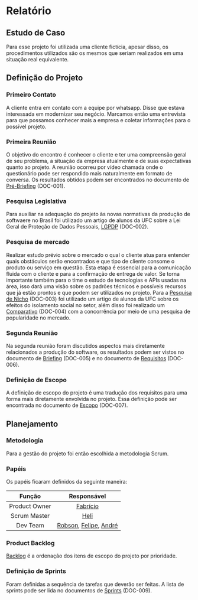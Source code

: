 # Relatório

## Estudo de Caso
Para esse projeto foi utilizada uma cliente fictícia, apesar disso, os procedimentos utilizados são os mesmos que seriam realizados em uma situação real equivalente.

## Definição do Projeto

### Primeiro Contato
A cliente entra em contato com a equipe por whatsapp. Disse que estava interessada em modernizar seu negócio. Marcamos então uma entrevista para que possamos conhecer mais a empresa e coletar informações para o possível projeto.

### Primeira Reunião
O objetivo do encontro é conhecer o cliente e ter uma compreensão geral de seu problema, a situação da empresa atualmente e de suas expectativas quanto ao projeto. A reunião ocorreu por vídeo chamada onde o questionário pode ser respondido mais naturalmente em formato de conversa. Os resultados obtidos podem ser encontrados no documento de [Pré-Briefing](DOC-001%20-%20Pré-Briefing.md) (DOC-001).

### Pesquisa Legislativa
Para auxiliar na adequação do projeto às novas normativas da produção de softwaere no Brasil foi utilizado um artigo de alunos da UFC sobre a Lei Geral de Proteção de Dados Pessoais, [LGPDP](DOC-002%20-%20LGPD) (DOC-002).

### Pesquisa de mercado
Realizar estudo prévio sobre o mercado o qual o cliente atua para entender quais obstáculos serão encontrados e que tipo de cliente consome o produto ou serviço em questão. Esta etapa é essencial para a comunicação fluida com o cliente e para a confirmação de entrega de valor. Se torna importante também para o time o estudo de tecnologias e APIs usadas na área, isso dará uma visão sobre os padrões técnicos e possíveis recursos que já estão prontos e que podem ser utilizados no projeto. Para a [Pesquisa de Nicho](DOC-003%20-%20Pesquisa$20de%20Nicho.pdf) (DOC-003) foi utilizado um artigo de alunos da UFC sobre os efeitos do isolamento social no setor, além disso foi realizado um [Comparativo](DOC-004%20Comparativo.md) (DOC-004) com a concorrência por meio de uma pesquisa de popularidade no mercado.

### Segunda Reunião
Na segunda reunião foram discutidos aspectos mais diretamente relacionados a produção do software, os resultados podem ser vistos no documento de [Briefing](DOC-005%20-%20Briefing.md) (DOC-005) e no documento de [Requisitos](DOC-006%20-%20Requisitos.md) (DOC-006). 

### Definição de Escopo
A definição de escopo do projeto é uma tradução dos requisitos para uma forma mais diretamente envolvida no projeto. Essa definição pode ser encontrada no documento de [Escopo](DOC-007%20-%20Escopo.md) (DOC-007).

## Planejamento

### Metodologia
Para a gestão do projeto foi então escolhida a metodologia Scrum.

### Papéis
Os papéis ficaram definidos da seguinte maneira:

|   Função    |  Responsável   |
|:-----------:|:--------------:|
|Product Owner|[Fabrício](https://github.com/Fabriciox7)|
|Scrum Master |[Heli](https://github.com/heliribeiro)|
|  Dev Team   |[Robson](https://github.com/rob-ec), [Felipe](https://github.com/felipebmuniz), [André](https://github.com/sarev17)|

### Product Backlog
[Backlog](DOC-008%20-%20Backlog.md) é a ordenação dos itens de escopo do projeto por prioridade.

### Definição de Sprints
Foram definidas a sequência de tarefas que deverão ser feitas. A lista de sprints pode ser lida no documentos de [Sprints](DOC-009%20-%20Sprints.md) (DOC-009).
